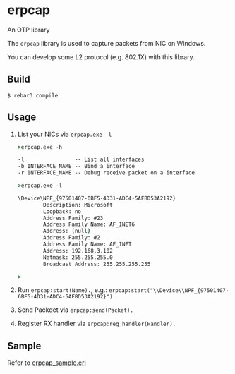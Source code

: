 erpcap
=====

An OTP library

The `erpcap` library is used to capture packets from NIC on Windows.

You can develop some L2 protocol (e.g. 802.1X) with this library.

Build
-----

    $ rebar3 compile

Usage
-----
1. List your NICs via `erpcap.exe -l`

    ```cmd
    >erpcap.exe -h

    -l                -- List all interfaces
    -b INTERFACE_NAME -- Bind a interface
    -r INTERFACE_NAME -- Debug receive packet on a interface

    >erpcap.exe -l

    \Device\NPF_{97501407-6BF5-4D31-ADC4-5AFBD53A2192}
            Description: Microsoft
            Loopback: no
            Address Family: #23
            Address Family Name: AF_INET6
            Address: (null)
            Address Family: #2
            Address Family Name: AF_INET
            Address: 192.168.3.102
            Netmask: 255.255.255.0
            Broadcast Address: 255.255.255.255

    >
    ```

2. Run `erpcap:start(Name).`, e.g.: `erpcap:start("\\Device\\NPF_{97501407-6BF5-4D31-ADC4-5AFBD53A2192}").`

3. Send Packdet via `erpcap:send(Packet).`

4. Register RX handler via `erpcap:reg_handler(Handler).`

Sample
------

Refer to [erpcap_sample.erl](.src/erpcap_sample.erl)
